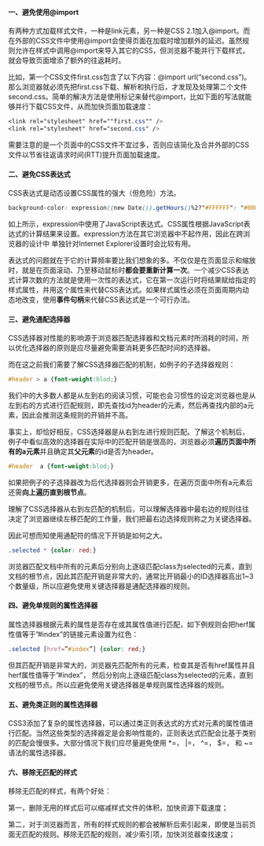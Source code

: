 #### 一、避免使用@import

有两种方式加载样式文件，一种是link元素，另一种是CSS 2.1加入@import。而在外部的CSS文件中使用@import会使得页面在加载时增加额外的延迟。虽然规则允许在样式中调用@import来导入其它的CSS，但浏览器不能并行下载样式，就会导致页面增添了额外的往返耗时。

比如，第一个CSS文件first.css包含了以下内容：@import url(“second.css”)。那么浏览器就必须先把first.css下载、解析和执行后，才发现及处理第二个文件second.css。简单的解决方法是使用<link>标记来替代@import，比如下面的写法就能够并行下载CSS文件，从而加快页面加载速度：

```css
<link rel="stylesheet" href=""first.css"" />
<link rel="stylesheet" href="second.css" />
```

需要注意的是一个页面中的CSS文件不宜过多，否则应该简化及合并外部的CSS文件以节省往返请求时间(RTT)提升页面加载速度。

#### 二、避免CSS表达式

CSS表达式是动态设置CSS属性的强大（但危险）方法。

```css
background-color: expression((new Date()).getHours()%2?"#FFFFFF": "#000000" );
```

如上所示，expression中使用了JavaScript表达式。CSS属性根据JavaScript表达式的计算结果来设置。expression方法在其它浏览器中不起作用，因此在跨浏览器的设计中 单独针对Internet Explorer设置时会比较有用。

表达式的问题就在于它的计算频率要比我们想象的多。不仅仅是在页面显示和缩放时，就是在页面滚动、乃至移动鼠标时**都会要重新计算一次**。一个减少CSS表达式计算次数的方法就是使用一次性的表达式，它在第一次运行时将结果赋给指定的样式属性，并用这个属性来代替CSS表达式。如果样式属性必须在页面周期内动态地改变，使用**事件句柄**来代替CSS表达式是一个可行办法。

#### 三、避免通配选择器

CSS选择器对性能的影响源于浏览器匹配选择器和文档元素时所消耗的时间，所以优化选择器的原则是应尽量避免需要消耗更多匹配时间的选择器。

而在这之前我们需要了解CSS选择器匹配的机制，如例子的子选择器规则：

```css
#header > a {font-weight:blod;}
```

我们中的大多数人都是从左到右的阅读习惯，可能也会习惯性的设定浏览器也是从左到右的方式进行匹配规则，即先查找id为header的元素，然后再查找内部的a元素，因此会推测这条规则的开销并不高。

事实上，却恰好相反，CSS选择器是从右到左进行规则匹配。了解这个机制后，例子中看似高效的选择器在实际中的匹配开销是很高的，浏览器必须**遍历页面中所有的a元素**并且确定其**父元素**的id是否为header。

```css
#header  a {font-weight:blod;}
```

如果把例子的子选择器改为后代选择器则会开销更多，在遍历页面中所有a元素后还需**向上遍历直到根节点**。

理解了CSS选择器从右到左匹配的机制后，可以理解选择器中最右边的规则往往决定了浏览器继续左移匹配的工作量，我们把最右边选择规则称之为关键选择器。

因此可想而知使用通配符的情况下开销是如何之大。

```css
.selected * {color: red;}
```

浏览器匹配文档中所有的元素后分别向上逐级匹配class为selected的元素，直到文档的根节点，因此其匹配开销是非常大的，通常比开销最小的ID选择器高出1~3个数量级，所以应避免使用关键选择器是通配选择器的规则。

#### 四、避免单规则的属性选择器

属性选择器根据元素的属性是否存在或其属性值进行匹配，如下例规则会把herf属性值等于”#index”的链接元素设置为红色：

```css
.selected [href=”#index”] {color: red;}
```

但其匹配开销是非常大的，浏览器先匹配所有的元素，检查其是否有href属性并且herf属性值等于”#index”， 然后分别向上逐级匹配class为selected的元素，直到文档的根节点。所以应避免使用关键选择器是单规则属性选择器的规则。

#### 五、避免类正则的属性选择器

CSS3添加了复杂的属性选择器，可以通过类正则表达式的方式对元素的属性值进行匹配。当然这些类型的选择器定是会影响性能的，正则表达式匹配会比基于类别的匹配会慢很多。大部分情况下我们应尽量避免使用 *=， |=， ^=， $=， 和 ~=语法的属性选择器。

#### 六、移除无匹配的样式

移除无匹配的样式，有两个好处：

第一，删除无用的样式后可以缩减样式文件的体积，加快资源下载速度；

第二，对于浏览器而言，所有的样式规则的都会被解析后索引起来，即使是当前页面无匹配的规则。移除无匹配的规则，减少索引项，加快浏览器查找速度；